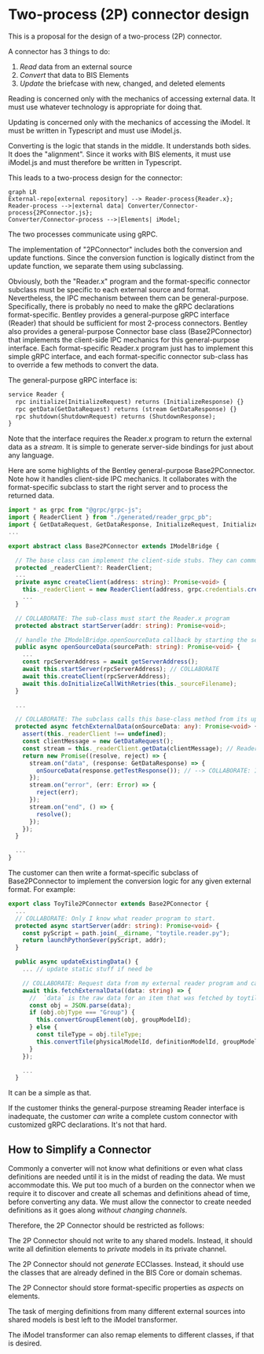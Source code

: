 # Two-process (2P) connector design

This is a proposal for the design of a two-process (2P) connector.

A connector has 3 things to do:

1. _Read_ data from an external source
2. _Convert_ that data to BIS Elements
3. _Update_ the briefcase with new, changed, and deleted elements

Reading is concerned only with the mechanics of accessing external data. It must use whatever technology is appropriate for doing that.

Updating is concerned only with the mechanics of accessing the iModel. It must be written in Typescript and must use iModel.js.

Converting is the logic that stands in the middle. It understands both sides. It does the "alignment". Since it works with BIS elements, it must use iModel.js and must therefore be written in Typescript.

This leads to a two-process design for the connector:

```mermaid
graph LR
External-repo[external repository] --> Reader-process{Reader.x};
Reader-process -->|external data| Converter/Connector-process{2PConnector.js};
Converter/Connector-process -->|Elements| iModel;
```

The two processes communicate using gRPC.

The implementation of "2PConnector" includes both the conversion and update functions. Since the conversion function is logically distinct from the update function, we separate them using subclassing.

Obviously, both the "Reader.x" program and the format-specific connector subclass must be specific to each external source and format. Nevertheless, the IPC mechanism between them can be general-purpose. Specifically, there is probably no need to make the gRPC declarations format-specific. Bentley provides a general-purpose gRPC interface (Reader) that should be sufficient for most 2-process connectors. Bentley also provides a general-purpose Connector base class (Base2PConnector) that implements the client-side IPC mechanics for this general-purpose interface. Each format-specific Reader.x program just has to implement this simple gRPC interface, and each format-specific connector sub-class has to override a few methods to convert the data.

The general-purpose gRPC interface is:

```protobuf
service Reader {
  rpc initialize(InitializeRequest) returns (InitializeResponse) {}
  rpc getData(GetDataRequest) returns (stream GetDataResponse) {}
  rpc shutdown(ShutdownRequest) returns (ShutdownResponse);
}
```

Note that the interface requires the Reader.x program to return the external data as a _stream_.
It is simple to generate server-side bindings for just about any language.

Here are some highlights of the Bentley general-purpose Base2PConnector. Note how it handles client-side IPC mechanics. It collaborates with the format-specific subclass to start the right server and to process the returned data.

```ts
import * as grpc from "@grpc/grpc-js";
import { ReaderClient } from "./generated/reader_grpc_pb";
import { GetDataRequest, GetDataResponse, InitializeRequest, InitializeResponse, ShutdownRequest, ShutdownResponse } from "./generated/reader_pb";
...

export abstract class Base2PConnector extends IModelBridge {

  // The base class can implement the client-side stubs. They can communicate with any Reader.x program.
  protected _readerClient?: ReaderClient;
  ...
  private async createClient(address: string): Promise<void> {
    this._readerClient = new ReaderClient(address, grpc.credentials.createInsecure());
    ...
  }

  // COLLABORATE: The sub-class must start the Reader.x program
  protected abstract startServer(addr: string): Promise<void>;

  // handle the IModelBridge.openSourceData callback by starting the server and connecting to it.
  public async openSourceData(sourcePath: string): Promise<void> {
    ...
    const rpcServerAddress = await getServerAddress();
    await this.startServer(rpcServerAddress); // COLLABORATE
    await this.createClient(rpcServerAddress);
    await this.doInitializeCallWithRetries(this._sourceFilename);
  }

  ...

  // COLLABORATE: The subclass calls this base-class method from its updateExistingData method to get data from Reader.x
  protected async fetchExternalData(onSourceData: any): Promise<void> {
    assert(this._readerClient !== undefined);
    const clientMessage = new GetDataRequest();
    const stream = this._readerClient.getData(clientMessage); // Reader.X *streams* the external data
    return new Promise((resolve, reject) => {
      stream.on("data", (response: GetDataResponse) => {
        onSourceData(response.getTestResponse()); // --> COLLABORATE: Invoke the supplied callback to process the data
      });
      stream.on("error", (err: Error) => {
        reject(err);
      });
      stream.on("end", () => {
        resolve();
      });
    });
  }

  ...
}
```

The customer can then write a format-specific subclass of Base2PConnector to implement the conversion logic for any given external format. For example:

```ts
export class ToyTile2PConnector extends Base2PConnector {
  ...
  // COLLABORATE: Only I know what reader program to start.
  protected async startServer(addr: string): Promise<void> {
    const pyScript = path.join(__dirname, "toytile.reader.py");
    return launchPythonSever(pyScript, addr);
  }

  public async updateExistingData() {
    ... // update static stuff if need be

    // COLLABORATE: Request data from my external reader program and calls me back on each item that it returns
    await this.fetchExternalData((data: string) => {
      //  `data` is the raw data for an item that was fetched by toytile.reader.py
      const obj = JSON.parse(data);
      if (obj.objType === "Group") {
        this.convertGroupElement(obj, groupModelId);
      } else {
        const tileType = obj.tileType;
        this.convertTile(physicalModelId, definitionModelId, groupModelId, obj, tileType);
      }
    });

    ...
  }

```

It can be a simple as that.

If the customer thinks the general-purpose streaming Reader interface is inadequate, the customer _can_ write a complete custom connector with customized gRPC declarations. It's not that hard.

## How to Simplify a Connector

Commonly a converter will not know what definitions or even what class definitions are needed until it is in the midst of reading the data. We must accommodate this. We put too much of a burden on the connector when we require it to discover and create all schemas and definitions ahead of time, before converting any data. We must allow the connector to create needed definitions as it goes along _without changing channels_.

Therefore, the 2P Connector should be restricted as follows:

The 2P Connector should not write to any shared models. Instead, it should write all definition elements to _private_ models in its private channel.

The 2P Connector should not _generate_ ECClasses. Instead, it should use the classes that are already defined in the BIS Core or domain schemas.

The 2P Connector should store format-specific properties as _aspects_ on elements.

The task of merging definitions from many different external sources into shared models is best left to the iModel transformer.

The iModel transformer can also remap elements to different classes, if that is desired.
